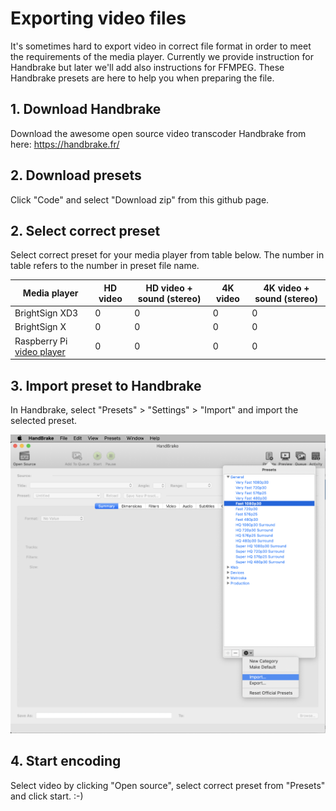 
# Exporting video files

It's sometimes hard to export video in correct file format in order to meet the requirements of the media player. Currently we provide instruction for Handbrake but later we'll add also instructions for FFMPEG. These Handbrake presets are here to help you when preparing the file.

## 1. Download Handbrake

Download the awesome open source video transcoder Handbrake from here:
https://handbrake.fr/

## 2. Download presets

Click "Code" and select "Download zip" from this github page.

## 2. Select correct preset

Select correct preset for your media player from table below. The number in table refers to the number in preset file name.

Media player | HD video | HD video + sound (stereo) | 4K video | 4K video + sound (stereo) |
--- | --- | --- | --- |--- |
BrightSign XD3 | 0 | 0 | 0 | 0 |
BrightSign X | 0 | 0 | 0 | 0 |
Raspberry Pi [video player](https://github.com/uniarts-helsinki-art-and-technology/videoPlayer) | 0 | 0 | 0 | 0 |

## 3. Import preset to Handbrake

In Handbrake, select "Presets" > "Settings" > "Import" and import the selected preset.


![Import preset](https://github.com/uniarts-helsinki-art-and-technology/videoExportSettings/blob/main/handbrake_preset_import.png)


## 4. Start encoding

Select video by clicking "Open source", select correct preset from "Presets" and click start.
:-)
